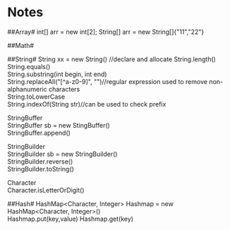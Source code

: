 Notes
=================

##Array#
int[] arr = new int[2];
String[] arr = new String[]{"11","22"}


##Math#

##String#
String xx = new String() //declare and allocate
String.length()  
String.equals()  
String.substring(int begin, int end)  
String.replaceAll("[^a-z0-9]", "")//regular expression used to remove non-alphanumeric characters  
String.toLowerCase  
String.indexOf(String str)//can be used to check prefix  

StringBuffer  
StringBuffer sb = new StingBuffer()  
StringBuffer.append()  

StringBuilder  
StringBuilder sb = new StringBuilder()  
StringBuilder.reverse()  
StringBuilder.toString()  

Character  
Character.isLetterOrDigit() 

##Hash#
HashMap<Character, Integer> Hashmap = new HashMap<Character, Integer>()  
Hashmap.put(key,value)
Hashmap.get(key)